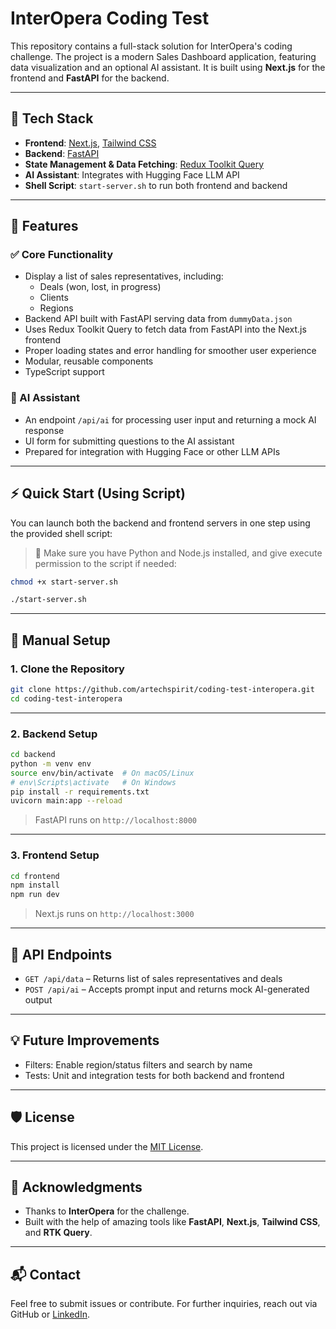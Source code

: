 # InterOpera Coding Test

This repository contains a full-stack solution for InterOpera's coding challenge. The project is a modern Sales Dashboard application, featuring data visualization and an optional AI assistant. It is built using **Next.js** for the frontend and **FastAPI** for the backend.

---

## 🧰 Tech Stack

- **Frontend**: [Next.js](https://nextjs.org/), [Tailwind CSS](https://tailwindcss.com/)
- **Backend**: [FastAPI](https://fastapi.tiangolo.com/)
- **State Management & Data Fetching**: [Redux Toolkit Query](https://redux-toolkit.js.org/rtk-query/overview)
- **AI Assistant**: Integrates with Hugging Face LLM API
- **Shell Script**: `start-server.sh` to run both frontend and backend

---

## 🚀 Features

### ✅ Core Functionality

- Display a list of sales representatives, including:
  - Deals (won, lost, in progress)
  - Clients
  - Regions
- Backend API built with FastAPI serving data from `dummyData.json`
- Uses Redux Toolkit Query to fetch data from FastAPI into the Next.js frontend
- Proper loading states and error handling for smoother user experience
- Modular, reusable components
- TypeScript support

### 🧠 AI Assistant

- An endpoint `/api/ai` for processing user input and returning a mock AI response
- UI form for submitting questions to the AI assistant
- Prepared for integration with Hugging Face or other LLM APIs

---

## ⚡ Quick Start (Using Script)

You can launch both the backend and frontend servers in one step using the provided shell script:

> 📌 Make sure you have Python and Node.js installed, and give execute permission to the script if needed:

```bash
chmod +x start-server.sh
```

```bash
./start-server.sh
```


---

## 🧪 Manual Setup

### 1. Clone the Repository

```bash
git clone https://github.com/artechspirit/coding-test-interopera.git
cd coding-test-interopera
```

---

### 2. Backend Setup

```bash
cd backend
python -m venv env
source env/bin/activate  # On macOS/Linux
# env\Scripts\activate   # On Windows
pip install -r requirements.txt
uvicorn main:app --reload
```

> FastAPI runs on `http://localhost:8000`

---

### 3. Frontend Setup

```bash
cd frontend
npm install
npm run dev
```

> Next.js runs on `http://localhost:3000`

---

## 🔗 API Endpoints

- `GET /api/data` – Returns list of sales representatives and deals
- `POST /api/ai` – Accepts prompt input and returns mock AI-generated output

---

## 💡 Future Improvements
- Filters: Enable region/status filters and search by name
- Tests: Unit and integration tests for both backend and frontend

---

## 🛡️ License

This project is licensed under the [MIT License](LICENSE).

---

## 🙏 Acknowledgments

- Thanks to **InterOpera** for the challenge.
- Built with the help of amazing tools like **FastAPI**, **Next.js**, **Tailwind CSS**, and **RTK Query**.

---

## 📬 Contact

Feel free to submit issues or contribute. For further inquiries, reach out via GitHub or [LinkedIn](https://www.linkedin.com/beta-priyoko13).

